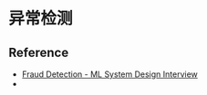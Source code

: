 # 异常检测


## Reference
- [Fraud Detection - ML System Design Interview](https://www.youtube.com/watch?v=90eszaYPskk&t=30s)
- 